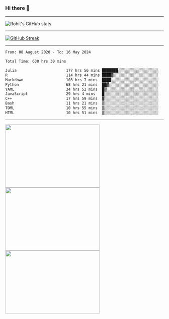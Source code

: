 ### Hi there 👋

<hr/>

![Rohit's GitHub stats](https://github-readme-stats.vercel.app/api?username=RohitRathore1&show_icons=true&theme=transparent)

<hr/>

[![GitHub Streak](http://github-readme-streak-stats.herokuapp.com?user=RohitRathore1&theme=dark&mode=weekly)](https://git.io/streak-stats)

<hr/>

<!--START_SECTION:waka-->

```txt
From: 08 August 2020 - To: 16 May 2024

Total Time: 630 hrs 30 mins

Julia                      177 hrs 56 mins ███████░░░░░░░░░░░░░░░░░░   28.22 %
R                          114 hrs 44 mins ████▓░░░░░░░░░░░░░░░░░░░░   18.20 %
Markdown                   103 hrs 7 mins  ████░░░░░░░░░░░░░░░░░░░░░   16.36 %
Python                     68 hrs 21 mins  ██▓░░░░░░░░░░░░░░░░░░░░░░   10.84 %
YAML                       34 hrs 52 mins  █▒░░░░░░░░░░░░░░░░░░░░░░░   05.53 %
JavaScript                 29 hrs 4 mins   █░░░░░░░░░░░░░░░░░░░░░░░░   04.61 %
C++                        17 hrs 59 mins  ▓░░░░░░░░░░░░░░░░░░░░░░░░   02.85 %
Bash                       11 hrs 21 mins  ▒░░░░░░░░░░░░░░░░░░░░░░░░   01.80 %
TOML                       10 hrs 55 mins  ▒░░░░░░░░░░░░░░░░░░░░░░░░   01.73 %
HTML                       10 hrs 51 mins  ▒░░░░░░░░░░░░░░░░░░░░░░░░   01.72 %
```

<!--END_SECTION:waka-->

<hr/>

<p>
  <img src="https://wakatime.com/share/@TeAmp0is0N/0205e68a-e5ed-48bf-b870-3c94c1fa77d3.svg" width="300" height="200">
  <img src="https://wakatime.com/share/@TeAmp0is0N/3935ee43-08a3-493e-8b95-60c1f9204b15.svg" width="300" height="200">
  <img src="https://wakatime.com/share/@TeAmp0is0N/8717aacc-7340-44e0-abb1-987dc9823fcd.svg" width="300" height="200">
</p>




